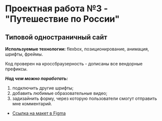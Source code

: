 

 # Проектная работа №3 - "Путешествие по России"

Типовой одностраничный сайт
-----------------------------------

**Используемые технологии:** flexbox, позиционирование, анимация, шрифты, фреймы.

Код проверен  на кроссбраузерность - дописаны все вендорные префиксы.

***Над чем можно поработать:***
1. подключить другие шрифты;
2. добавить любимые образовательные видео;
3. задизайнить форму, через которую пользователи смогут отправить мне комментарий.



* [Ссылка на макет в Figma](https://www.figma.com/file/5S2WSbEFL6awjVWJ0NWL8Q/Sprint-3_-Russia-_-desktop-mobile?node-id=28503%3A0)
